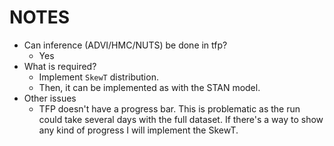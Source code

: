 # NOTES

- Can inference (ADVI/HMC/NUTS) be done in tfp?
    - Yes
- What is required?
    - Implement `SkewT` distribution.
    - Then, it can be implemented as with the STAN model.
- Other issues
    - TFP doesn't have a progress bar. This is problematic as the run could take 
      several days with the full dataset. If there's a way to show any kind of progress
      I will implement the SkewT.
